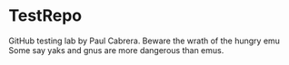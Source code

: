 # TestRepo
GitHub testing lab by Paul Cabrera.
Beware the wrath of the hungry emu
Some say yaks and gnus are more dangerous than emus.
